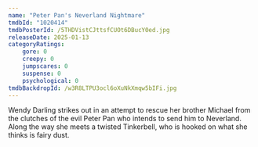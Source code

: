 ```yaml
---
name: "Peter Pan's Neverland Nightmare"
tmdbId: "1020414"
tmdbPosterId: /5THDVistCJttsfCUOt6DBucY0ed.jpg
releaseDate: 2025-01-13
categoryRatings:
    gore: 0
    creepy: 0
    jumpscares: 0
    suspense: 0
    psychological: 0
tmdbBackdropId: /w3R8LTPU3ocl6oXuNkXmqw5bIFi.jpg
---
```

Wendy Darling strikes out in an attempt to rescue her brother Michael from the clutches of the evil Peter Pan who intends to send him to Neverland. Along the way she meets a twisted Tinkerbell, who is hooked on what she thinks is fairy dust.
